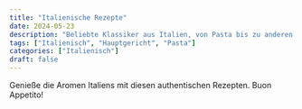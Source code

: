 ```yaml
---
title: "Italienische Rezepte"
date: 2024-05-23
description: "Beliebte Klassiker aus Italien, von Pasta bis zu anderen traditionellen Gerichten."
tags: ["Italienisch", "Hauptgericht", "Pasta"]
categories: ["Italienisch"]
draft: false
---
```


Genieße die Aromen Italiens mit diesen authentischen Rezepten. Buon Appetito!
